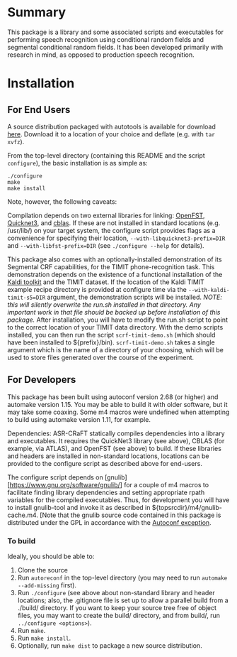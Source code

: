 # Summary

This package is a library and some associated scripts and executables
for performing speech recognition using conditional random fields and
segmental conditional random fields. It has been developed primarily
with research in mind, as opposed to production speech recognition.

# Installation

## For End Users

A source distribution packaged with autotools is available for download
[here](https://cse.osu.edu/~stiff/asr-craft-1.1.tar.gz). Download it to
a location of your choice and deflate (e.g. with `tar xvfz`).

From the top-level directory (containing this README and the script
`configure`), the basic installation is as simple as:

~~~~
./configure
make
make install
~~~~

Note, however, the following caveats:

Compilation depends on two external libraries for linking:
[OpenFST](http://www.openfst.org/twiki/bin/view/FST/WebHome), 
[Quicknet3](http://www1.icsi.berkeley.edu/Speech/qn.html), and
[cblas](http://www.netlib.org/blas/). If these are not installed in
standard locations (e.g. /usr/lib/) on your target system, the configure
script provides flags as a convenience for specifying their location,
`--with-libquicknet3-prefix=DIR` and `--with-libfst-prefix=DIR` (see
`./configure --help` for details).

This package also comes with an optionally-installed demonstration
of its Segmental CRF capabilities, for the TIMIT phone-recognition
task. This demonstration depends on the existence of a functional
installation of the [Kaldi toolkit](http://kaldi-asr.org/) and the TIMIT
dataset. If the location of the Kaldi TIMIT example recipe directory is
provided at configure time via the `--with-kaldi-timit-s5=DIR` argument,
the demonstration scripts will be installed. *NOTE: this will silently
overwrite the run.sh installed in that directory. Any important work in
that file should be backed up before installation of this package.*
After installation, you will have to modify the run.sh script to point
to the correct location of your TIMIT data directory. With the demo
scripts installed, you can then run the script `scrf-timit-demo.sh` (which
should have been installed to ${prefix}/bin). `scrf-timit-demo.sh` takes
a single argument which is the name of a directory of your choosing,
which will be used to store files generated over the course of the
experiment.

## For Developers

This package has been built using autoconf version 2.68 (or higher) and
automake version 1.15. You may be able to build it with older software, but
it may take some coaxing. Some m4 macros were undefined when attempting to
build using automake version 1.11, for example.

Dependencies:
ASR-CRaFT statically compiles dependencies into a library and executables.
It requires the QuickNet3 library (see above), CBLAS (for
example, via ATLAS), and OpenFST (see above) to build. If these libraries
and headers are installed in non-standard locations, locations can be
provided to the configure script as described above for end-users.

The configure script depends on [gnulib][https://www.gnu.org/software/gnulib/]
for a couple of m4 macros to facilitate finding library dependencies and
setting appropriate rpath variables for the compiled executables. Thus,
for development you will have to install gnulib-tool and invoke it as
described in ${topsrcdir}/m4/gnulib-cache.m4. [Note that the gnulib source
code contained in this package is distributed under the GPL in accordance
with the [Autoconf exception](https://www.gnu.org/licenses/autoconf-exception-3.0.en.html).

### To build

Ideally, you should be able to:

1. Clone the source
2. Run `autoreconf` in the top-level directory
   (you may need to run `automake --add-missing` first).
3. Run `./configure`
   (see above about non-standard library and header locations; also, the
   .gitignore file is set up to allow a parallel build from a ./build/
   directory. If you want to keep your source tree free of object files,
   you may want to create the build/ directory, and from build/, run
   `../configure <options>`).
4. Run `make`.
5. Run `make install`.
6. Optionally, run `make dist` to package a new source distribution.